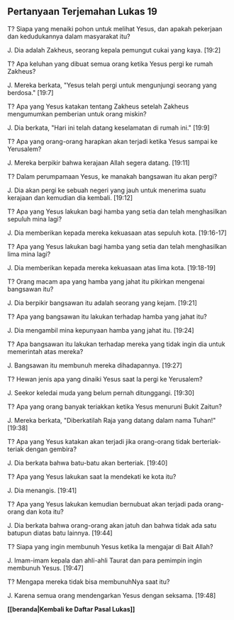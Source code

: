 ## Pertanyaan Terjemahan Lukas 19 ##

T? Siapa yang menaiki pohon untuk melihat Yesus, dan apakah pekerjaan dan kedudukannya dalam masyarakat itu?

J. Dia adalah Zakheus, seorang kepala pemungut cukai yang kaya. [19:2]

T? Apa keluhan yang dibuat semua orang ketika Yesus pergi ke rumah Zakheus?

J. Mereka berkata, "Yesus telah pergi untuk mengunjungi seorang yang berdosa." [19:7]

T? Apa yang Yesus katakan tentang Zakheus setelah Zakheus mengumumkan pemberian untuk orang miskin?

J. Dia berkata, "Hari ini telah datang keselamatan di rumah ini." [19:9]

T? Apa yang orang-orang harapkan akan terjadi ketika Yesus sampai ke Yerusalem?

J. Mereka berpikir bahwa kerajaan Allah segera datang. [19:11]

T? Dalam perumpamaan Yesus, ke manakah bangsawan itu akan pergi?

J. Dia akan pergi ke sebuah negeri yang jauh untuk menerima suatu kerajaan dan kemudian dia kembali. [19:12]

T? Apa yang Yesus lakukan bagi hamba yang setia dan telah menghasilkan sepuluh mina lagi?

J. Dia memberikan kepada mereka kekuasaan atas sepuluh kota. [19:16-17]

T? Apa yang Yesus lakukan bagi hamba yang setia dan telah menghasilkan lima mina lagi?

J. Dia memberikan kepada mereka kekuasaan atas lima kota. [19:18-19]

T? Orang macam apa yang hamba yang jahat itu pikirkan mengenai bangsawan itu?

J. Dia berpikir bangsawan itu adalah seorang yang kejam. [19:21]

T? Apa yang bangsawan itu lakukan terhadap hamba yang jahat itu?

J. Dia mengambil mina kepunyaan hamba yang jahat itu. [19:24]

T? Apa bangsawan itu lakukan terhadap mereka yang tidak ingin dia untuk memerintah atas mereka?

J. Bangsawan itu membunuh mereka dihadapannya. [19:27]

T? Hewan jenis apa yang dinaiki Yesus saat Ia pergi ke Yerusalem?

J. Seekor keledai muda yang belum pernah ditunggangi. [19:30]

T? Apa yang orang banyak teriakkan ketika Yesus menuruni Bukit Zaitun?

J. Mereka berkata, "Diberkatilah Raja yang datang dalam nama Tuhan!" [19:38]

T? Apa yang Yesus katakan akan terjadi jika orang-orang tidak berteriak-teriak dengan gembira?

J. Dia berkata bahwa batu-batu akan berteriak. [19:40]

T? Apa yang Yesus lakukan saat Ia mendekati ke kota itu?

J. Dia menangis. [19:41]

T? Apa yang Yesus lakukan kemudian bernubuat akan terjadi pada orang-orang dan kota itu?

J. Dia berkata bahwa orang-orang akan jatuh dan bahwa tidak ada satu batupun diatas batu lainnya. [19:44]

T? Siapa yang ingin membunuh Yesus ketika Ia mengajar di Bait Allah?

J. Imam-imam kepala dan ahli-ahli Taurat dan para pemimpin ingin membunuh Yesus. [19:47]

T? Mengapa mereka tidak bisa membunuhNya saat itu?

J. Karena semua orang mendengarkan Yesus dengan seksama. [19:48]

__[[beranda|Kembali ke Daftar Pasal Lukas]]__

